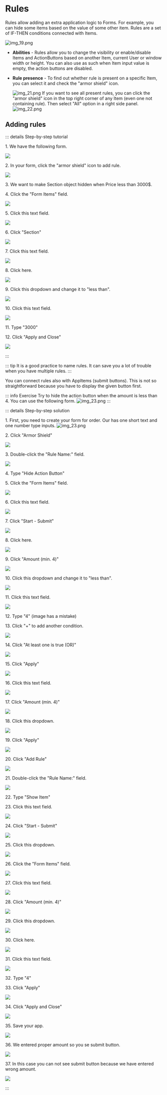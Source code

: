 # Rules

Rules allow adding an extra application logic to Forms.
For example, you can hide some items based on the value of some other item.
Rules are a set of IF-THEN conditions connected with Items.

![img_19.png](img_19.png)

- **Abilities** - 
  Rules allow you to change the visibility or enable/disable Items and ActionButtons based on another Item, current User
  or window width or height.
  You can also use as such when Item input value is empty, the action buttons are disabled.

- **Rule presence** -
  To find out whether rule is present on a specific Item, you can select it and check the "armor shield" icon.
  
  ![img_21.png](img_21.png)
  If you want to see all present rules, you can click the "armor shield" icon in the top right corner of any Item (even
  one not containing rule).
  Then select "All" option in a right side panel.
![img_22.png](img_22.png)  



## Adding rules

::: details Step-by-step tutorial

1\. We have the following form.

![](https://ajeuwbhvhr.cloudimg.io/colony-recorder.s3.amazonaws.com/files/2024-02-27/0cb7265c-61b1-4840-b75c-a1b81e36600e/screenshot.jpeg?tl_px=0,0&br_px=871,506&force_format=png&width=983)

2\. In your form, click the "armor shield" icon to add rule.

![](https://ajeuwbhvhr.cloudimg.io/colony-recorder.s3.amazonaws.com/files/2024-02-27/5e9b0195-b958-4097-8da7-f06073d10590/ascreenshot.jpeg?tl_px=577,0&br_px=1652,600&force_format=png&wat_scale=95&wat=1&wat_opacity=0.7&wat_gravity=northwest&wat_url=https://colony-recorder.s3.us-west-1.amazonaws.com/images/watermarks/FB923C_standard.png&wat_pad=502,227)

3\. We want to make Section object hidden when Price less than 3000$.

4\. Click the "Form Items" field.

![](https://ajeuwbhvhr.cloudimg.io/colony-recorder.s3.amazonaws.com/files/2024-02-27/90faecd1-b7b5-4470-be4c-dd187edd7886/ascreenshot.jpeg?tl_px=888,199&br_px=1963,800&force_format=png&wat_scale=95&wat=1&wat_opacity=0.7&wat_gravity=northwest&wat_url=https://colony-recorder.s3.us-west-1.amazonaws.com/images/watermarks/FB923C_standard.png&wat_pad=502,265)

5\. Click this text field.

![](https://ajeuwbhvhr.cloudimg.io/colony-recorder.s3.amazonaws.com/files/2024-02-27/95eb495d-3b45-4794-8db1-b1090af7d512/ascreenshot.jpeg?tl_px=894,200&br_px=1969,801&force_format=png&wat_scale=95&wat=1&wat_opacity=0.7&wat_gravity=northwest&wat_url=https://colony-recorder.s3.us-west-1.amazonaws.com/images/watermarks/FB923C_standard.png&wat_pad=502,265)

6\. Click "Section"

![](https://ajeuwbhvhr.cloudimg.io/colony-recorder.s3.amazonaws.com/files/2024-02-27/fb6667f6-02aa-4450-8040-87e5f03e7949/ascreenshot.jpeg?tl_px=585,312&br_px=1660,913&force_format=png&wat_scale=95&wat=1&wat_opacity=0.7&wat_gravity=northwest&wat_url=https://colony-recorder.s3.us-west-1.amazonaws.com/images/watermarks/FB923C_standard.png&wat_pad=502,265)

7\. Click this text field.

![](https://ajeuwbhvhr.cloudimg.io/colony-recorder.s3.amazonaws.com/files/2024-02-27/43c422b7-0fb9-4018-9586-17c97632ca2c/ascreenshot.jpeg?tl_px=894,297&br_px=1969,898&force_format=png&wat_scale=95&wat=1&wat_opacity=0.7&wat_gravity=northwest&wat_url=https://colony-recorder.s3.us-west-1.amazonaws.com/images/watermarks/FB923C_standard.png&wat_pad=502,265)

8\. Click here.

![](https://ajeuwbhvhr.cloudimg.io/colony-recorder.s3.amazonaws.com/files/2024-02-27/5748f4a8-6363-4c29-9faa-8aacadce8cfa/ascreenshot.jpeg?tl_px=667,377&br_px=1742,978&force_format=png&wat_scale=95&wat=1&wat_opacity=0.7&wat_gravity=northwest&wat_url=https://colony-recorder.s3.us-west-1.amazonaws.com/images/watermarks/FB923C_standard.png&wat_pad=502,265)

9\. Click this dropdown and change it to "less than".

![](https://ajeuwbhvhr.cloudimg.io/colony-recorder.s3.amazonaws.com/files/2024-02-27/bd55f1c1-c208-4eb0-90af-e51eff46cc72/ascreenshot.jpeg?tl_px=998,301&br_px=2073,902&force_format=png&wat_scale=95&wat=1&wat_opacity=0.7&wat_gravity=northwest&wat_url=https://colony-recorder.s3.us-west-1.amazonaws.com/images/watermarks/FB923C_standard.png&wat_pad=502,265)

10\. Click this text field.

![](https://ajeuwbhvhr.cloudimg.io/colony-recorder.s3.amazonaws.com/files/2024-02-27/96d9f1c3-b7ab-471b-889e-318584cbbb39/ascreenshot.jpeg?tl_px=773,341&br_px=1848,942&force_format=png&wat_scale=95&wat=1&wat_opacity=0.7&wat_gravity=northwest&wat_url=https://colony-recorder.s3.us-west-1.amazonaws.com/images/watermarks/FB923C_standard.png&wat_pad=502,265)

11\. Type "3000"

12\. Click "Apply and Close"

![](https://ajeuwbhvhr.cloudimg.io/colony-recorder.s3.amazonaws.com/files/2024-02-27/805c34a1-0ee7-4c93-92a9-517cd253a847/ascreenshot.jpeg?tl_px=1002,617&br_px=2077,1218&force_format=png&wat_scale=95&wat=1&wat_opacity=0.7&wat_gravity=northwest&wat_url=https://colony-recorder.s3.us-west-1.amazonaws.com/images/watermarks/FB923C_standard.png&wat_pad=502,265)

:::

::: tip
It is a good practice to name rules. It can save you a lot of trouble when you have multiple rules.
:::


You can connect rules also with AppItems (submit buttons). This is not so straightforward because you have to
display the given button first.

::: info Exercise
Try to hide the action button when the amount is less than 4. You can use the following form.
![img_23.png](img_23.png)
:::

::: details Step-by-step solution

1\. First, you need to create your form for order. Our has one short text and one number type inputs.
![img_23.png](img_23.png)

2\. Click "Armor Shield"

![](https://ajeuwbhvhr.cloudimg.io/colony-recorder.s3.amazonaws.com/files/2024-04-12/c9b38f82-7be0-42a4-98f2-dbdc190a1f57/ascreenshot.jpeg?tl_px=1048,0&br_px=2983,1081&force_format=png&width=1120.0&wat=1&wat_opacity=0.7&wat_gravity=northwest&wat_url=https://colony-recorder.s3.us-west-1.amazonaws.com/images/watermarks/FB923C_standard.png&wat_pad=524,141)


3\. Double-click the "Rule Name:" field.

![](https://ajeuwbhvhr.cloudimg.io/colony-recorder.s3.amazonaws.com/files/2024-04-12/538d4fe2-9b56-447d-ae97-4228198cfacf/ascreenshot.jpeg?tl_px=843,0&br_px=2778,1081&force_format=png&width=1120.0&wat=1&wat_opacity=0.7&wat_gravity=northwest&wat_url=https://colony-recorder.s3.us-west-1.amazonaws.com/images/watermarks/FB923C_standard.png&wat_pad=523,276)


4\. Type "Hide Action Button"


5\. Click the "Form Items" field.

![](https://ajeuwbhvhr.cloudimg.io/colony-recorder.s3.amazonaws.com/files/2024-04-12/0a36d878-60e6-43fa-af50-ed8d194ea88c/ascreenshot.jpeg?tl_px=1068,163&br_px=3003,1244&force_format=png&width=1120.0&wat=1&wat_opacity=0.7&wat_gravity=northwest&wat_url=https://colony-recorder.s3.us-west-1.amazonaws.com/images/watermarks/FB923C_standard.png&wat_pad=524,277)


6\. Click this text field.

![](https://ajeuwbhvhr.cloudimg.io/colony-recorder.s3.amazonaws.com/files/2024-04-12/607a6233-e1b0-4b4f-b0f2-9f6293147f4f/ascreenshot.jpeg?tl_px=1239,140&br_px=3174,1221&force_format=png&width=1120.0&wat=1&wat_opacity=0.7&wat_gravity=northwest&wat_url=https://colony-recorder.s3.us-west-1.amazonaws.com/images/watermarks/FB923C_standard.png&wat_pad=524,277)


7\. Click "Start - Submit"

![](https://ajeuwbhvhr.cloudimg.io/colony-recorder.s3.amazonaws.com/files/2024-04-12/3828ac8a-4b6e-4900-ac23-3303ebf1d6b3/ascreenshot.jpeg?tl_px=755,298&br_px=2690,1379&force_format=png&width=1120.0&wat=1&wat_opacity=0.7&wat_gravity=northwest&wat_url=https://colony-recorder.s3.us-west-1.amazonaws.com/images/watermarks/FB923C_standard.png&wat_pad=523,277)


8\. Click here.

![](https://ajeuwbhvhr.cloudimg.io/colony-recorder.s3.amazonaws.com/files/2024-04-12/32d959d1-2660-411f-9076-17bd2f1c4007/ascreenshot.jpeg?tl_px=1257,338&br_px=3192,1419&force_format=png&width=1120.0&wat=1&wat_opacity=0.7&wat_gravity=northwest&wat_url=https://colony-recorder.s3.us-west-1.amazonaws.com/images/watermarks/FB923C_standard.png&wat_pad=523,277)


9\. Click "Amount (min. 4)"

![](https://ajeuwbhvhr.cloudimg.io/colony-recorder.s3.amazonaws.com/files/2024-04-12/500597c3-d9b6-49d4-86b6-d1bfac0f21e2/ascreenshot.jpeg?tl_px=683,469&br_px=2618,1550&force_format=png&width=1120.0&wat=1&wat_opacity=0.7&wat_gravity=northwest&wat_url=https://colony-recorder.s3.us-west-1.amazonaws.com/images/watermarks/FB923C_standard.png&wat_pad=524,277)


10\. Click this dropdown and change it to "less than".

![](https://ajeuwbhvhr.cloudimg.io/colony-recorder.s3.amazonaws.com/files/2024-04-12/b2bf033f-6d30-47bf-bd09-1a707afab443/ascreenshot.jpeg?tl_px=1534,314&br_px=3469,1395&force_format=png&width=1120.0&wat=1&wat_opacity=0.7&wat_gravity=northwest&wat_url=https://colony-recorder.s3.us-west-1.amazonaws.com/images/watermarks/FB923C_standard.png&wat_pad=523,277)


11\. Click this text field.

![](https://ajeuwbhvhr.cloudimg.io/colony-recorder.s3.amazonaws.com/files/2024-04-12/8cde8f17-f7cf-42fc-83af-e73bac065063/ascreenshot.jpeg?tl_px=1030,419&br_px=2965,1500&force_format=png&width=1120.0&wat=1&wat_opacity=0.7&wat_gravity=northwest&wat_url=https://colony-recorder.s3.us-west-1.amazonaws.com/images/watermarks/FB923C_standard.png&wat_pad=524,277)


12\. Type "4" (image has a mistake)


13\. Click "+" to add another condition.

![](https://ajeuwbhvhr.cloudimg.io/colony-recorder.s3.amazonaws.com/files/2024-04-12/ff62343b-0299-485f-8dfb-d07d9b50eff6/ascreenshot.jpeg?tl_px=1743,311&br_px=3678,1392&force_format=png&width=1120.0&wat=1&wat_opacity=0.7&wat_gravity=northwest&wat_url=https://colony-recorder.s3.us-west-1.amazonaws.com/images/watermarks/FB923C_standard.png&wat_pad=523,277)


14\. Click "At least one is true (OR)"

![](https://ajeuwbhvhr.cloudimg.io/colony-recorder.s3.amazonaws.com/files/2024-04-12/26e4c24f-40f1-4da2-8ee8-73a7abd5be0d/ascreenshot.jpeg?tl_px=906,422&br_px=2841,1503&force_format=png&width=1120.0&wat=1&wat_opacity=0.7&wat_gravity=northwest&wat_url=https://colony-recorder.s3.us-west-1.amazonaws.com/images/watermarks/FB923C_standard.png&wat_pad=524,277)


15\. Click "Apply"

![](https://ajeuwbhvhr.cloudimg.io/colony-recorder.s3.amazonaws.com/files/2024-04-12/cacc2e18-8239-4b4c-8a05-bb514a9394fc/ascreenshot.jpeg?tl_px=818,545&br_px=2753,1626&force_format=png&width=1120.0&wat=1&wat_opacity=0.7&wat_gravity=northwest&wat_url=https://colony-recorder.s3.us-west-1.amazonaws.com/images/watermarks/FB923C_standard.png&wat_pad=524,277)


16\. Click this text field.

![](https://ajeuwbhvhr.cloudimg.io/colony-recorder.s3.amazonaws.com/files/2024-04-12/45bc2ce0-1441-40eb-b91f-02a7405785bb/ascreenshot.jpeg?tl_px=1241,386&br_px=3176,1467&force_format=png&width=1120.0&wat=1&wat_opacity=0.7&wat_gravity=northwest&wat_url=https://colony-recorder.s3.us-west-1.amazonaws.com/images/watermarks/FB923C_standard.png&wat_pad=524,276)


17\. Click "Amount (min. 4)"

![](https://ajeuwbhvhr.cloudimg.io/colony-recorder.s3.amazonaws.com/files/2024-04-12/cf509bc0-a397-4a78-bf87-f2d3ce035c57/ascreenshot.jpeg?tl_px=782,221&br_px=2717,1302&force_format=png&width=1120.0&wat=1&wat_opacity=0.7&wat_gravity=northwest&wat_url=https://colony-recorder.s3.us-west-1.amazonaws.com/images/watermarks/FB923C_standard.png&wat_pad=524,277)


18\. Click this dropdown.

![](https://ajeuwbhvhr.cloudimg.io/colony-recorder.s3.amazonaws.com/files/2024-04-12/fca65ce6-41e9-4341-ac11-7e614a76c5d1/ascreenshot.jpeg?tl_px=1432,395&br_px=3367,1476&force_format=png&width=1120.0&wat=1&wat_opacity=0.7&wat_gravity=northwest&wat_url=https://colony-recorder.s3.us-west-1.amazonaws.com/images/watermarks/FB923C_standard.png&wat_pad=523,277)


19\. Click "Apply"

![](https://ajeuwbhvhr.cloudimg.io/colony-recorder.s3.amazonaws.com/files/2024-04-12/f60c5c83-dfd9-480d-af20-37622d212a8d/ascreenshot.jpeg?tl_px=1201,788&br_px=3136,1870&force_format=png&width=1120.0&wat=1&wat_opacity=0.7&wat_gravity=northwest&wat_url=https://colony-recorder.s3.us-west-1.amazonaws.com/images/watermarks/FB923C_standard.png&wat_pad=524,338)


20\. Click "Add Rule"

![](https://ajeuwbhvhr.cloudimg.io/colony-recorder.s3.amazonaws.com/files/2024-04-12/fd695cda-f2c8-4dca-84b7-74f7ce64ca38/ascreenshot.jpeg?tl_px=238,761&br_px=2173,1842&force_format=png&width=1120.0&wat=1&wat_opacity=0.7&wat_gravity=northwest&wat_url=https://colony-recorder.s3.us-west-1.amazonaws.com/images/watermarks/FB923C_standard.png&wat_pad=524,277)


21\. Double-click the "Rule Name:" field.

![](https://ajeuwbhvhr.cloudimg.io/colony-recorder.s3.amazonaws.com/files/2024-04-12/8adc03c1-6a9c-4e2c-8325-804c8a097cc0/ascreenshot.jpeg?tl_px=937,0&br_px=2872,1081&force_format=png&width=1120.0&wat=1&wat_opacity=0.7&wat_gravity=northwest&wat_url=https://colony-recorder.s3.us-west-1.amazonaws.com/images/watermarks/FB923C_standard.png&wat_pad=524,273)


22\. Type "Show Item"


23\. Click this text field.

![](https://ajeuwbhvhr.cloudimg.io/colony-recorder.s3.amazonaws.com/files/2024-04-12/df2f9136-66d6-4726-baa6-b411c968124e/ascreenshot.jpeg?tl_px=1248,161&br_px=3183,1242&force_format=png&width=1120.0&wat=1&wat_opacity=0.7&wat_gravity=northwest&wat_url=https://colony-recorder.s3.us-west-1.amazonaws.com/images/watermarks/FB923C_standard.png&wat_pad=524,277)


24\. Click "Start - Submit"

![](https://ajeuwbhvhr.cloudimg.io/colony-recorder.s3.amazonaws.com/files/2024-04-12/6006bb45-5278-4b2e-be93-3fd89a234817/ascreenshot.jpeg?tl_px=829,309&br_px=2764,1390&force_format=png&width=1120.0&wat=1&wat_opacity=0.7&wat_gravity=northwest&wat_url=https://colony-recorder.s3.us-west-1.amazonaws.com/images/watermarks/FB923C_standard.png&wat_pad=523,277)


25\. Click this dropdown.

![](https://ajeuwbhvhr.cloudimg.io/colony-recorder.s3.amazonaws.com/files/2024-04-12/f25facaa-3b09-4210-925d-29395e6d9f29/ascreenshot.jpeg?tl_px=1453,156&br_px=3388,1237&force_format=png&width=1120.0&wat=1&wat_opacity=0.7&wat_gravity=northwest&wat_url=https://colony-recorder.s3.us-west-1.amazonaws.com/images/watermarks/FB923C_standard.png&wat_pad=524,277)


26\. Click the "Form Items" field.

![](https://ajeuwbhvhr.cloudimg.io/colony-recorder.s3.amazonaws.com/files/2024-04-12/bc1f93bb-2a15-4878-8a84-957ce9aaedd3/ascreenshot.jpeg?tl_px=814,329&br_px=2749,1410&force_format=png&width=1120.0&wat=1&wat_opacity=0.7&wat_gravity=northwest&wat_url=https://colony-recorder.s3.us-west-1.amazonaws.com/images/watermarks/FB923C_standard.png&wat_pad=524,277)


27\. Click this text field.

![](https://ajeuwbhvhr.cloudimg.io/colony-recorder.s3.amazonaws.com/files/2024-04-12/2a6ef90d-c92d-4fd1-8eed-bcb9c164144b/ascreenshot.jpeg?tl_px=1239,329&br_px=3174,1410&force_format=png&width=1120.0&wat=1&wat_opacity=0.7&wat_gravity=northwest&wat_url=https://colony-recorder.s3.us-west-1.amazonaws.com/images/watermarks/FB923C_standard.png&wat_pad=524,277)


28\. Click "Amount (min. 4)"

![](https://ajeuwbhvhr.cloudimg.io/colony-recorder.s3.amazonaws.com/files/2024-04-12/6cb53b40-f3c1-40e8-9b29-b4c2c0fcfc85/ascreenshot.jpeg?tl_px=778,467&br_px=2713,1548&force_format=png&width=1120.0&wat=1&wat_opacity=0.7&wat_gravity=northwest&wat_url=https://colony-recorder.s3.us-west-1.amazonaws.com/images/watermarks/FB923C_standard.png&wat_pad=524,277)


29\. Click this dropdown.

![](https://ajeuwbhvhr.cloudimg.io/colony-recorder.s3.amazonaws.com/files/2024-04-12/88dffa3b-3e58-40cc-b58d-38da47ecffb0/ascreenshot.jpeg?tl_px=1403,327&br_px=3338,1408&force_format=png&width=1120.0&wat=1&wat_opacity=0.7&wat_gravity=northwest&wat_url=https://colony-recorder.s3.us-west-1.amazonaws.com/images/watermarks/FB923C_standard.png&wat_pad=524,277)


30\. Click here.

![](https://ajeuwbhvhr.cloudimg.io/colony-recorder.s3.amazonaws.com/files/2024-04-12/91d36597-2364-4fe1-9f5f-a0731481a4c7/ascreenshot.jpeg?tl_px=1448,379&br_px=3383,1460&force_format=png&width=1120.0&wat=1&wat_opacity=0.7&wat_gravity=northwest&wat_url=https://colony-recorder.s3.us-west-1.amazonaws.com/images/watermarks/FB923C_standard.png&wat_pad=524,276)


31\. Click this text field.

![](https://ajeuwbhvhr.cloudimg.io/colony-recorder.s3.amazonaws.com/files/2024-04-12/f104c1f3-d9a9-49d7-8365-ce453fd58c9a/ascreenshot.jpeg?tl_px=1268,426&br_px=3203,1507&force_format=png&width=1120.0&wat=1&wat_opacity=0.7&wat_gravity=northwest&wat_url=https://colony-recorder.s3.us-west-1.amazonaws.com/images/watermarks/FB923C_standard.png&wat_pad=523,277)


32\. Type "4"


33\. Click "Apply"

![](https://ajeuwbhvhr.cloudimg.io/colony-recorder.s3.amazonaws.com/files/2024-04-12/3876c78a-94db-48dc-b8c6-e3693311fe74/ascreenshot.jpeg?tl_px=1203,788&br_px=3138,1870&force_format=png&width=1120.0&wat=1&wat_opacity=0.7&wat_gravity=northwest&wat_url=https://colony-recorder.s3.us-west-1.amazonaws.com/images/watermarks/FB923C_standard.png&wat_pad=524,351)


34\. Click "Apply and Close"

![](https://ajeuwbhvhr.cloudimg.io/colony-recorder.s3.amazonaws.com/files/2024-04-12/7c977274-e772-4428-9cc9-8bfc8868e5da/ascreenshot.jpeg?tl_px=1511,788&br_px=3446,1870&force_format=png&width=1120.0&wat=1&wat_opacity=0.7&wat_gravity=northwest&wat_url=https://colony-recorder.s3.us-west-1.amazonaws.com/images/watermarks/FB923C_standard.png&wat_pad=523,331)


35\. Save your app.

![](https://ajeuwbhvhr.cloudimg.io/colony-recorder.s3.amazonaws.com/files/2024-04-12/3772acf1-51ac-4e70-9cf7-c115c990795e/ascreenshot.jpeg?tl_px=1906,0&br_px=3841,1081&force_format=png&width=1120.0&wat=1&wat_opacity=0.7&wat_gravity=northwest&wat_url=https://colony-recorder.s3.us-west-1.amazonaws.com/images/watermarks/FB923C_standard.png&wat_pad=843,-11)


36\. We entered proper amount so you se submit button.

![](https://ajeuwbhvhr.cloudimg.io/colony-recorder.s3.amazonaws.com/files/2024-04-12/e35313e4-3deb-46cd-b2cc-fd1029681057/ascreenshot.jpeg?tl_px=609,0&br_px=2544,1081&force_format=png&width=1120.0&wat=1&wat_opacity=0.7&wat_gravity=northwest&wat_url=https://colony-recorder.s3.us-west-1.amazonaws.com/images/watermarks/FB923C_standard.png&wat_pad=524,209)


37\. In this case you can not see submit button because we have entered wrong amount.

![](https://ajeuwbhvhr.cloudimg.io/colony-recorder.s3.amazonaws.com/files/2024-04-12/23cb79f6-5754-40c6-a3aa-2d9fb746c79b/ascreenshot.jpeg?tl_px=206,0&br_px=2141,1081&force_format=png&width=1120.0&wat=1&wat_opacity=0.7&wat_gravity=northwest&wat_url=https://colony-recorder.s3.us-west-1.amazonaws.com/images/watermarks/FB923C_standard.png&wat_pad=523,204)


:::

